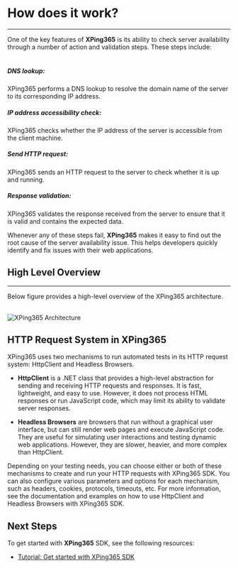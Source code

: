 # How does it work?
<hr/>
One of the key features of <b>XPing365</b> is its ability to check server availability through a number of action and validation steps. These steps include:
<br/>
<br/>

##### DNS lookup: 

XPing365 performs a DNS lookup to resolve the domain name of the server to its corresponding IP address. 
<br/>

##### IP address accessibility check: 

XPing365 checks whether the IP address of the server is accessible from the client machine.
<br/>

##### Send HTTP request: 

XPing365 sends an HTTP request to the server to check whether it is up and running.
<br/>

##### Response validation: 

XPing365 validates the response received from the server to ensure that it is valid and contains the expected data.
<br/>

Whenever any of these steps fail, <b>XPing365</b> makes it easy to find out the root cause of the server availability issue. This helps developers quickly identify and fix issues with their web applications.

## High Level Overview
<hr/>
Below figure provides a high-level overview of the XPing365 architecture. 
<br/><br/>

![XPing365 Architecture](/xping365-sdk/images/architecture-overview.png)

## HTTP Request System in XPing365

XPing365 uses two mechanisms to run automated tests in its HTTP request system: HttpClient and Headless Browsers.

* __HttpClient__ is a .NET class that provides a high-level abstraction for sending and receiving HTTP requests and responses. It is fast, lightweight, and easy to use. However, it does not process HTML responses or run JavaScript code, which may limit its ability to validate server responses.

* __Headless Browsers__ are browsers that run without a graphical user interface, but can still render web pages and execute JavaScript code. They are useful for simulating user interactions and testing dynamic web applications. However, they are slower, heavier, and more complex than HttpClient.

Depending on your testing needs, you can choose either or both of these mechanisms to create and run your HTTP requests with XPing365 SDK. You can also configure various parameters and options for each mechanism, such as headers, cookies, protocols, timeouts, etc. For more information, see the documentation and examples on how to use HttpClient and Headless Browsers with XPing365 SDK.

## Next Steps

To get started with <b>XPing365</b> SDK, see the following resources:

- [Tutorial: Get started with XPing365 SDK](/xping365-sdk/wiki/tutorial.html)
